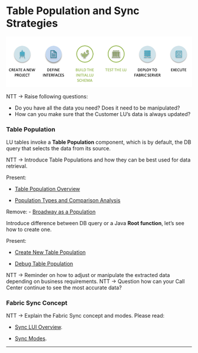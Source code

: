 # Table Population and Sync Strategies

![](/academy/Training_Level_1/03_fabric_basic_LU/images/fabric_main_flow_06.png)              

NTT -> Raise following questions:

- Do you have all the data you need? Does it need to be manipulated? 
- How can you make sure that the Customer LU’s data is always updated? 

### Table Population 


LU tables invoke a **Table Population** component, which is by default, the DB query that selects the data from its source. 

NTT -> Introduce Table Populations and how they can be best used for data retrieval. 

Present:

-  [Table Population Overview](/articles/07_table_population/01_table_population_overview.md)

-  [Population Types and Comparison Analysis](/articles/07_table_population/02_source_object_types.md)

Remove: -  [Broadway as a Population](/articles/14_table_population_based_Broadway.md)

Introduce difference between DB query or a Java **Root function**, let’s see how to create one. 

Present:
- [Create New Table Population](/articles/07_table_population/03_creating_a_new_table_population.md)

- [Debug Table Population](/articles/13_LUDB_viewer_and_studio_debug_capabilities/03_debug_table_population.md) 



NTT -> Reminder on how to adjust or manipulate the extracted data depending on business requirements. 
NTT -> Question how can your Call Center continue to see the most accurate data? 

### Fabric Sync Concept

NTT -> Explain the Fabric Sync concept and modes. Please read:

-  [Sync LUI Overview](/articles/14_sync_LU_instance/01_sync_LUI_overview.md).

-  [Sync Modes](/articles/14_sync_LU_instance/02_sync_modes.md).





------

 





